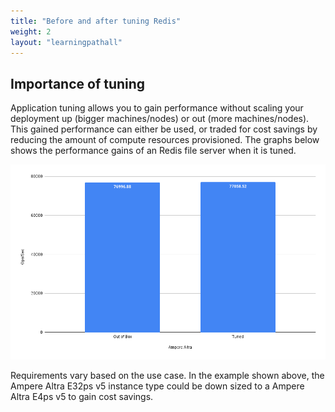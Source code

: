 ```yaml
---
title: "Before and after tuning Redis"
weight: 2
layout: "learningpathall"
---
```


##  Importance of tuning

Application tuning allows you to gain performance without scaling your deployment up (bigger machines/nodes) or out (more machines/nodes). This gained performance can either be used, or traded for cost savings by reducing the amount of compute resources provisioned. The graphs below shows the performance gains of an Redis file server when it is tuned.

![File Server Before and after Tuning](BeforeAndAfterFileServer.png)


Requirements vary based on the use case. In the example shown above, the Ampere Altra E32ps v5 instance type could be down sized to a Ampere Altra E4ps v5 to gain cost savings.
